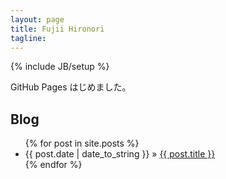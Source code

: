 ```yaml
---
layout: page
title: Fujii Hironori
tagline: 
---
```

{% include JB/setup %}

GitHub Pages はじめました。

## Blog

<ul class="posts">
  {% for post in site.posts %}
    <li><span>{{ post.date | date_to_string }}</span> &raquo; <a href="{{ BASE_PATH }}{{ post.url }}">{{ post.title }}</a></li>
  {% endfor %}
</ul>


